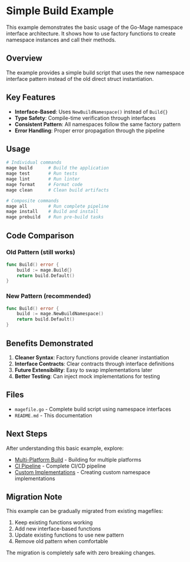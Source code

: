 # Simple Build Example

This example demonstrates the basic usage of the Go-Mage namespace interface architecture. It shows how to use factory functions to create namespace instances and call their methods.

## Overview

The example provides a simple build script that uses the new namespace interface pattern instead of the old direct struct instantiation.

## Key Features

- **Interface-Based**: Uses `NewBuildNamespace()` instead of `Build{}`
- **Type Safety**: Compile-time verification through interfaces
- **Consistent Pattern**: All namespaces follow the same factory pattern
- **Error Handling**: Proper error propagation through the pipeline

## Usage

```bash
# Individual commands
mage build      # Build the application
mage test       # Run tests
mage lint       # Run linter
mage format     # Format code
mage clean      # Clean build artifacts

# Composite commands
mage all        # Run complete pipeline
mage install    # Build and install
mage prebuild   # Run pre-build tasks
```

## Code Comparison

### Old Pattern (still works)
```go
func Build() error {
    build := mage.Build{}
    return build.Default()
}
```

### New Pattern (recommended)
```go
func Build() error {
    build := mage.NewBuildNamespace()
    return build.Default()
}
```

## Benefits Demonstrated

1. **Cleaner Syntax**: Factory functions provide cleaner instantiation
2. **Interface Contracts**: Clear contracts through interface definitions
3. **Future Extensibility**: Easy to swap implementations later
4. **Better Testing**: Can inject mock implementations for testing

## Files

- `magefile.go` - Complete build script using namespace interfaces
- `README.md` - This documentation

## Next Steps

After understanding this basic example, explore:
- [Multi-Platform Build](../multi-platform/) - Building for multiple platforms
- [CI Pipeline](../ci-pipeline/) - Complete CI/CD pipeline
- [Custom Implementations](../../custom/) - Creating custom namespace implementations

## Migration Note

This example can be gradually migrated from existing magefiles:

1. Keep existing functions working
2. Add new interface-based functions
3. Update existing functions to use new pattern
4. Remove old pattern when comfortable

The migration is completely safe with zero breaking changes.
